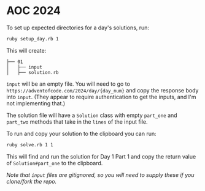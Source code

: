 # AOC 2024

To set up expected directories for a day's solutions, run:

```sh
ruby setup_day.rb 1
```

This will create:

```
├── 01
│   ├── input
│   ├── solution.rb
```

`input` will be an empty file.  You will need to go to `https://adventofcode.com/2024/day/{day_num}` and copy the response body into `input`.  (They appear to require authentication to get the inputs, and I'm not implementing that.)

The solution file will have a `Solution` class with empty `part_one` and `part_two` methods that take in the `lines` of the input file.

To run and copy your solution to the clipboard you can run:

```sh
ruby solve.rb 1 1
```

This will find and run the solution for Day 1 Part 1 and copy the return value of `Solution#part_one` to the clipboard.

_Note that `input` files are gitignored, so you will need to supply these if you clone/fork the repo._
